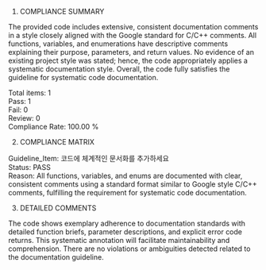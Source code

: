 1) COMPLIANCE SUMMARY

The provided code includes extensive, consistent documentation comments in a style closely aligned with the Google standard for C/C++ comments. All functions, variables, and enumerations have descriptive comments explaining their purpose, parameters, and return values. No evidence of an existing project style was stated; hence, the code appropriately applies a systematic documentation style. Overall, the code fully satisfies the guideline for systematic code documentation.

Total items: 1  
Pass: 1  
Fail: 0  
Review: 0  
Compliance Rate: 100.00 %

2) COMPLIANCE MATRIX

Guideline_Item: 코드에 체계적인 문서화를 추가하세요  
Status: PASS  
Reason: All functions, variables, and enums are documented with clear, consistent comments using a standard format similar to Google style C/C++ comments, fulfilling the requirement for systematic code documentation.

3) DETAILED COMMENTS

The code shows exemplary adherence to documentation standards with detailed function briefs, parameter descriptions, and explicit error code returns. This systematic annotation will facilitate maintainability and comprehension. There are no violations or ambiguities detected related to the documentation guideline.